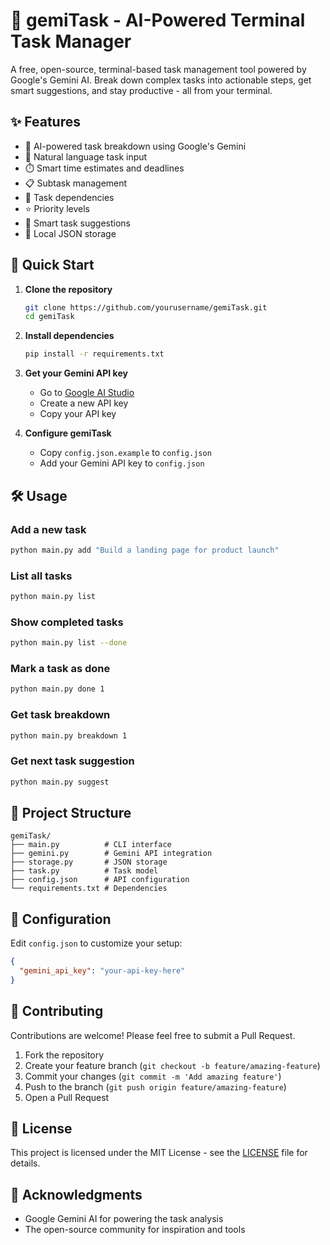 # 🧠 gemiTask - AI-Powered Terminal Task Manager

A free, open-source, terminal-based task management tool powered by Google's Gemini AI. Break down complex tasks into actionable steps, get smart suggestions, and stay productive - all from your terminal.

## ✨ Features

- 🤖 AI-powered task breakdown using Google's Gemini
- 📝 Natural language task input
- ⏱️ Smart time estimates and deadlines
- 📋 Subtask management
- 🔄 Task dependencies
- ⭐ Priority levels
- 🎯 Smart task suggestions
- 💾 Local JSON storage

## 🚀 Quick Start

1. **Clone the repository**
   ```bash
   git clone https://github.com/yourusername/gemiTask.git
   cd gemiTask
   ```

2. **Install dependencies**
   ```bash
   pip install -r requirements.txt
   ```

3. **Get your Gemini API key**
   - Go to [Google AI Studio](https://makersuite.google.com/app/apikey)
   - Create a new API key
   - Copy your API key

4. **Configure gemiTask**
   - Copy `config.json.example` to `config.json`
   - Add your Gemini API key to `config.json`

## 🛠️ Usage

### Add a new task
```bash
python main.py add "Build a landing page for product launch"
```

### List all tasks
```bash
python main.py list
```

### Show completed tasks
```bash
python main.py list --done
```

### Mark a task as done
```bash
python main.py done 1
```

### Get task breakdown
```bash
python main.py breakdown 1
```

### Get next task suggestion
```bash
python main.py suggest
```

## 📁 Project Structure

```
gemiTask/
├── main.py          # CLI interface
├── gemini.py        # Gemini API integration
├── storage.py       # JSON storage
├── task.py          # Task model
├── config.json      # API configuration
└── requirements.txt # Dependencies
```

## 🔧 Configuration

Edit `config.json` to customize your setup:
```json
{
  "gemini_api_key": "your-api-key-here"
}
```

## 🤝 Contributing

Contributions are welcome! Please feel free to submit a Pull Request.

1. Fork the repository
2. Create your feature branch (`git checkout -b feature/amazing-feature`)
3. Commit your changes (`git commit -m 'Add amazing feature'`)
4. Push to the branch (`git push origin feature/amazing-feature`)
5. Open a Pull Request

## 📝 License

This project is licensed under the MIT License - see the [LICENSE](LICENSE) file for details.

## 🙏 Acknowledgments

- Google Gemini AI for powering the task analysis
- The open-source community for inspiration and tools 